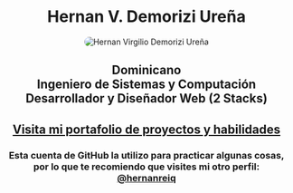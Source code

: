 <h1 align="center">Hernan V. Demorizi Ureña</h1>
<p align="center">
<img src="https://avatars.githubusercontent.com/u/42702735?u=1830c835e5101617909350395201e9faf5d35913&v=4" alt="Hernan Virgilio Demorizi Ureña" style="border-radius: 15px;">
</p>
<h2 align="center">
Dominicano</br>
Ingeniero de Sistemas y Computación</br>
Desarrollador y Diseñador Web (2 Stacks)</br>
</h2>
<h2 align="center">
<a href="https://bit.ly/hernanreiq" target="_blank">Visita mi portafolio de proyectos y habilidades</a>
</h2>
<h3 align="center">
     Esta cuenta de GitHub la utilizo para practicar algunas cosas, por lo que te recomiendo que visites mi otro perfil: <a href="https://github.com/hernanreiq" target="_blank">@hernanreiq</a>
</h3>
